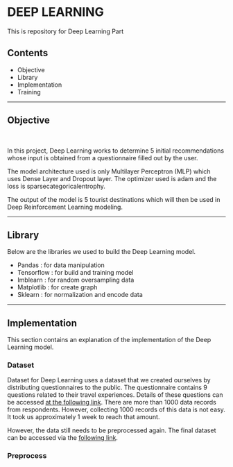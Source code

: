 # DEEP LEARNING 
This is repository for Deep Learning Part


## Contents
- Objective
- Library
- Implementation
- Training

---------------------------------------------
## Objective

<br>

In this project, Deep Learning works to determine 5 initial recommendations whose input is obtained from a questionnaire filled out by the user.

The model architecture used is only Multilayer Perceptron (MLP) which uses Dense Layer and Dropout layer.
The optimizer used is adam and the loss is sparsecategoricalentrophy.

The output of the model is 5 tourist destinations which will then be used in Deep Reinforcement Learning modeling.

---------------------------------------------
## Library
Below are the libraries we used to build the Deep Learning model.
- Pandas : for data manipulation
- Tensorflow : for build and training model
- Imblearn : for random oversampling data
- Matplotlib : for create graph
- Sklearn : for normalization and encode data

---------------------------------------------
## Implementation
This section contains an explanation of the implementation of the Deep Learning model.

### Dataset
Dataset for Deep Learning uses a dataset that we created ourselves by distributing questionnaires to the public. The questionnaire contains 9 questions related to their travel experiences. Details of these questions can be accessed [at the following link](https://docs.google.com/forms/d/e/1FAIpQLSfZD-CX_XJtDl3ICQhAMbml38lpW8Bp6xKXv8z_xoz-qYb0ng/viewform).
There are more than 1000 data records from respondents. However, collecting 1000 records of this data is not easy. It took us approximately 1 week to reach that amount.

However, the data still needs to be preprocessed again. The final dataset can be accessed via the [following link](https://github.com/C22-PS165-Heal-Go/HnG-MachineLearning/blob/main/deep%20learning/dataset/questionnaire_dataset3.csv).

### Preprocess
